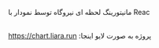 مانیتورینگ لحظه ای نیروگاه توسط نمودار با Reac
<br>
</br>

https://chart.liara.run :پروژه به صورت لایو اینجا
